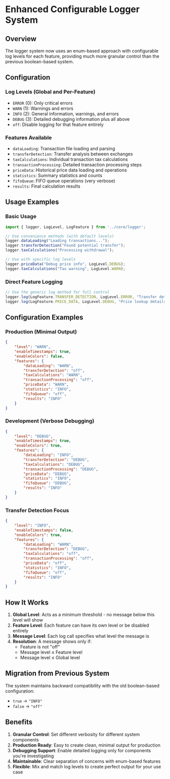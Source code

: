 # Enhanced Configurable Logger System

## Overview

The logger system now uses an enum-based approach with configurable log levels for each feature, providing much more granular control than the previous boolean-based system.

## Configuration

### Log Levels (Global and Per-Feature)
- `ERROR` (0): Only critical errors
- `WARN` (1): Warnings and errors
- `INFO` (2): General information, warnings, and errors
- `DEBUG` (3): Detailed debugging information plus all above
- `off`: Disable logging for that feature entirely

### Features Available
- `dataLoading`: Transaction file loading and parsing
- `transferDetection`: Transfer analysis between exchanges
- `taxCalculations`: Individual transaction tax calculations
- `transactionProcessing`: Detailed transaction processing steps
- `priceData`: Historical price data loading and operations
- `statistics`: Summary statistics and counts
- `fifoQueue`: FIFO queue operations (very verbose)
- `results`: Final calculation results

## Usage Examples

### Basic Usage
```typescript
import { logger, LogLevel, LogFeature } from '../core/logger';

// Use convenience methods (with default levels)
logger.dataLoading("Loading transactions...");
logger.transferDetection("Found potential transfer");
logger.taxCalculations("Processing withdrawal");

// Use with specific log levels
logger.priceData("Debug price info", LogLevel.DEBUG);
logger.taxCalculations("Tax warning", LogLevel.WARN);
```

### Direct Feature Logging
```typescript
// Use the generic log method for full control
logger.log(LogFeature.TRANSFER_DETECTION, LogLevel.ERROR, "Transfer detection failed");
logger.log(LogFeature.PRICE_DATA, LogLevel.DEBUG, "Price lookup details");
```

## Configuration Examples

### Production (Minimal Output)
```json
{
    "level": "WARN",
    "enableTimestamps": true,
    "enableColors": false,
    "features": {
        "dataLoading": "WARN",
        "transferDetection": "off",
        "taxCalculations": "WARN",
        "transactionProcessing": "off",
        "priceData": "WARN",
        "statistics": "INFO",
        "fifoQueue": "off",
        "results": "INFO"
    }
}
```

### Development (Verbose Debugging)
```json
{
    "level": "DEBUG",
    "enableTimestamps": true,
    "enableColors": true,
    "features": {
        "dataLoading": "INFO",
        "transferDetection": "DEBUG",
        "taxCalculations": "DEBUG",
        "transactionProcessing": "DEBUG",
        "priceData": "DEBUG",
        "statistics": "INFO",
        "fifoQueue": "DEBUG",
        "results": "INFO"
    }
}
```

### Transfer Detection Focus
```json
{
    "level": "INFO",
    "enableTimestamps": false,
    "enableColors": true,
    "features": {
        "dataLoading": "WARN",
        "transferDetection": "DEBUG",
        "taxCalculations": "off",
        "transactionProcessing": "off",
        "priceData": "off",
        "statistics": "INFO",
        "fifoQueue": "off",
        "results": "INFO"
    }
}
```

## How It Works

1. **Global Level**: Acts as a minimum threshold - no message below this level will show
2. **Feature Level**: Each feature can have its own level or be disabled entirely
3. **Message Level**: Each log call specifies what level the message is
4. **Resolution**: A message shows only if:
   - Feature is not "off"
   - Message level ≤ Feature level 
   - Message level ≤ Global level

## Migration from Previous System

The system maintains backward compatibility with the old boolean-based configuration:
- `true` → `"INFO"`
- `false` → `"off"`

## Benefits

1. **Granular Control**: Set different verbosity for different system components
2. **Production Ready**: Easy to create clean, minimal output for production
3. **Debugging Support**: Enable detailed logging only for components you're investigating
4. **Maintainable**: Clear separation of concerns with enum-based features
5. **Flexible**: Mix and match log levels to create perfect output for your use case
